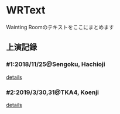 # WRText
Wainting Roomのテキストをここにまとめます
## 上演記録
### #1:2018/11/25@Sengoku, Hachioji
[details](./#1/README.md)
### #2:2019/3/30,31@TKA4, Koenji
[details](./#2/README.md)
